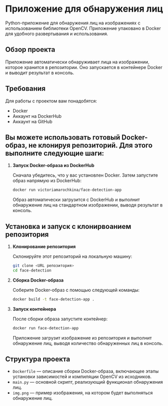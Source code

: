 # Приложение для обнаружения лиц

Python-приложение для обнаружения лиц на изображениях с использованием библиотеки OpenCV. Приложение упаковано в Docker для удобного развертывания и использования.

## Обзор проекта

Приложение автоматически обнаруживает лица на изображении, которое хранится в репозитории. Оно запускается в контейнере Docker и выводит результат в консоль.

## Требования

Для работы с проектом вам понадобятся:
- Docker
- Аккаунт на DockerHub
- Аккаунт на GitHub

## Вы можете использовать готовый Docker-образ, не клонируя репозиторий. Для этого выполните следующие шаги:

1. **Запуск Docker-образа из DockerHub**

   Сначала убедитесь, что у вас установлен Docker. Затем запустите образ напрямую из DockerHub:
   ```bash
   docker run victoriamarochkina/face-detection-app
   ```
   Образ автоматически загрузится с DockerHub и выполнит обнаружение лиц на стандартном изображении, выводя результат в консоль.


## Установка и запуск с клонирвоанием репозитория

1. **Клонирование репозитория**

   Склонируйте этот репозиторий на локальную машину:
   ```bash
   git clone <URL репозитория>
   cd face-detection
   ```

2. **Сборка Docker-образа**

   Соберите Docker-образ с помощью следующей команды:
   ```bash
   docker build -t face-detection-app .
   ```

3. **Запуск контейнера**

   После сборки образа запустите контейнер:
   ```bash
   docker run face-detection-app
   ```
   Приложение загрузит изображение из репозитория и выполнит обнаружение лиц, выводя количество обнаруженных лиц в консоль.

## Структура проекта

- `Dockerfile` — описание сборки Docker-образа, включающее этапы установки зависимостей и компиляции OpenCV из исходников.
- `main.py` — основной скрипт, реализующий функционал обнаружения лиц.
- `img.png` — пример изображения, на котором будет выполняться обнаружение лиц.



